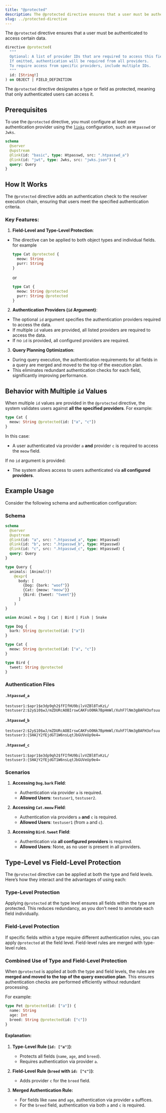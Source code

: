 ```yaml
---
title: "@protected"
description: The @protected directive ensures that a user must be authenticated to access certain data.
slug: ../protected-directive
---
```


The `@protected` directive ensures that a user must be authenticated to access certain data.

```graphql title="Directive Definition" showLineNumbers
directive @protected(
  """
  Optional: A list of provider IDs that are required to access this field or type.
  If omitted, authentication will be required from all providers.
  To require access from specific providers, include multiple IDs.
  """
  id: [String!]
) on OBJECT | FIELD_DEFINITION
```

The `@protected` directive designates a type or field as protected, meaning that only authenticated users can access it.

## Prerequisites

To use the `@protected` directive, you must configure at least one authentication provider using the [`links`](../config/links.md) configuration, such as `Htpasswd` or `Jwks`.

```graphql title="Authentication Provider Configuration" showLineNumbers
schema
  @server
  @upstream
  @link(id: "basic", type: Htpasswd, src: ".htpasswd_a")
  @link(id: "jwt", type: Jwks, src: "jwks.json") {
  query: Query
}
```

## How It Works

The `@protected` directive adds an authentication check to the resolver execution chain, ensuring that users meet the specified authentication criteria.

### Key Features:

1. **Field-Level and Type-Level Protection**:

- The directive can be applied to both object types and individual fields. for example
  ```graphql
  type Cat @protected {
    meow: String
    purr: String
  }
  ```
  or
  ```graphql
  type Cat {
    meow: String @protected
    purr: String @protected
  }
  ```

2. **Authentication Providers (`id` Argument)**:

- The optional `id` argument specifies the authentication providers required to access the data.
- If multiple `id` values are provided, all listed providers are required to access the data.
- If no `id` is provided, all configured providers are required.

3. **Query Planning Optimization**:

- During query execution, the authentication requirements for all fields in a query are merged and moved to the top of the execution plan.
- This eliminates redundant authentication checks for each field, significantly improving performance.

## Behavior with Multiple `id` Values

When multiple `id` values are provided in the `@protected` directive, the system validates users against **all the specified providers**. For example:

```graphql
type Cat {
  meow: String @protected(id: ["a", "c"])
}
```

In this case:

- A user authenticated via provider `a` **and** provider `c` is required to access the `meow` field.

If no `id` argument is provided:

- The system allows access to users authenticated via **all configured providers**.

## Example Usage

Consider the following schema and authentication configuration:

### Schema

```graphql showLineNumbers
schema
  @server
  @upstream
  @link(id: "a", src: ".htpasswd_a", type: Htpasswd)
  @link(id: "b", src: ".htpasswd_b", type: Htpasswd)
  @link(id: "c", src: ".htpasswd_c", type: Htpasswd) {
  query: Query
}

type Query {
  animals: [Animal!]!
    @expr(
      body: [
        {Dog: {bark: "woof"}}
        {Cat: {meow: "meow"}}
        {Bird: {tweet: "tweet"}}
      ]
    )
}

union Animal = Dog | Cat | Bird | Fish | Snake

type Dog {
  bark: String @protected(id: ["a"])
}

type Cat {
  meow: String @protected(id: ["a", "c"])
}

type Bird {
  tweet: String @protected
}
```

### Authentication Files

#### `.htpasswd_a`

```text
testuser1:$apr1$e3dp9qh2$fFIfHU9bilvVZBl8TxKzL/
testuser2:$2y$10$wJ/mZDURcAOBIrswCAKFsO0Nk7BpHmWl/XuhF7lNm3gBAFH3ofsuu
```

#### `.htpasswd_b`

```text
testuser2:$2y$10$wJ/mZDURcAOBIrswCAKFsO0Nk7BpHmWl/XuhF7lNm3gBAFH3ofsuu
testuser3:{SHA}Y2fEjdGT1W6nsLqtJbGUVeUp9e4=
```

#### `.htpasswd_c`

```text
testuser1:$apr1$e3dp9qh2$fFIfHU9bilvVZBl8TxKzL/
testuser3:{SHA}Y2fEjdGT1W6nsLqtJbGUVeUp9e4=
```

### Scenarios

1. **Accessing `Dog.bark` Field**:

   - Authentication via provider `a` is required.
   - **Allowed Users**: `testuser1`, `testuser2`.

2. **Accessing `Cat.meow` Field**:

   - Authentication via providers `a` **and** `c` is required.
   - **Allowed Users**: `testuser1` (from `a` and `c`).

3. **Accessing `Bird.tweet` Field**:
   - Authentication via **all configured providers** is required.
   - **Allowed Users**: None, as no user is present in all providers.

## Type-Level vs Field-Level Protection

The `@protected` directive can be applied at both the type and field levels. Here’s how they interact and the advantages of using each:

### Type-Level Protection

Applying `@protected` at the type level ensures all fields within the type are protected. This reduces redundancy, as you don’t need to annotate each field individually.

### Field-Level Protection

If specific fields within a type require different authentication rules, you can apply `@protected` at the field level. Field-level rules are merged with type-level rules.

### Combined Use of Type and Field-Level Protection

When `@protected` is applied at both the type and field levels, the rules are **merged and moved to the top of the query execution plan**. This ensures authentication checks are performed efficiently without redundant processing.

For example:

```graphql showLineNumbers
type Pet @protected(id: ["a"]) {
  name: String
  age: Int
  breed: String @protected(id: ["c"])
}
```

#### Explanation:

1. **Type-Level Rule (`id: ["a"]`)**:

   - Protects all fields (`name`, `age`, and `breed`).
   - Requires authentication via provider `a`.

2. **Field-Level Rule (`breed` with `id: ["c"]`)**:

   - Adds provider `c` for the `breed` field.

3. **Merged Authentication Rule:**

   - For fields like `name` and `age`, authentication via provider `a` suffices.
   - For the `breed` field, authentication via both `a` and `c` is required.
